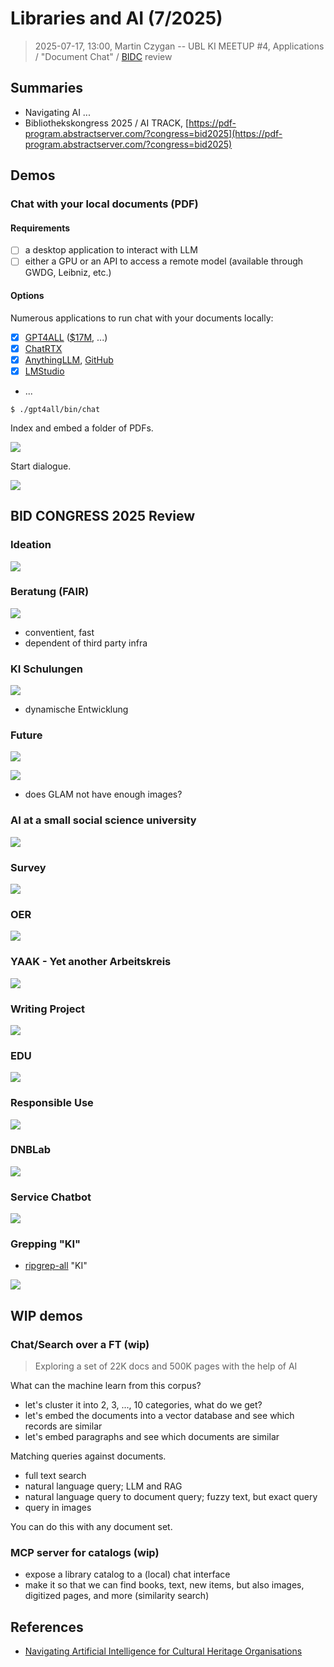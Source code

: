# Libraries and AI (7/2025)

> 2025-07-17, 13:00, Martin Czygan -- UBL KI MEETUP #4, Applications / "Document Chat" / [BIDC](https://2025.bid-kongress.de/) review

## Summaries

* Navigating AI ...
* Bibliothekskongress 2025 / AI TRACK, [https://pdf-program.abstractserver.com/?congress=bid2025](https://pdf-program.abstractserver.com/?congress=bid2025)

## Demos

### Chat with your local documents (PDF)

#### Requirements

* [ ] a desktop application to interact with LLM
* [ ] either a GPU or an API to access a remote model (available through GWDG, Leibniz, etc.)

#### Options

Numerous applications to run chat with your documents locally:

* [x] [GPT4ALL](https://www.nomic.ai/gpt4all) ([$17M](https://www.reuters.com/technology/open-source-ai-model-creator-nomic-raises-17-million-led-by-coatue-2023-07-13/), ...)
* [x] [ChatRTX](https://www.nvidia.com/en-us/ai-on-rtx/chatrtx/)
* [x] [AnythingLLM](https://anythingllm.com/desktop), [GitHub](https://github.com/Mintplex-Labs/anything-llm)
* [x] [LMStudio](https://lmstudio.ai/)
* ...

```
$ ./gpt4all/bin/chat
```

Index and embed a folder of PDFs.

![](static/screenshot-2025-07-17-122222-gpt4all-embedding.png)

Start dialogue.

![](static/screenshot-2025-07-17-123154-dialogue.png)


## BID CONGRESS 2025 Review

### Ideation

[![](static/screenshot-2025-07-17-123447-bid-2025-ideation.png)](https://opus4.kobv.de/opus4-bib-info/files/19805/Stricker_Digitale_Editionen.pdf)

### Beratung (FAIR)

[![](static/screenshot-2025-07-17-123620-fair-chatbot.png)](https://opus4.kobv.de/opus4-bib-info/files/19765/Shigapov-Schmidt-Open-Source.pdf)

* conventient, fast
* dependent of third party infra

### KI Schulungen

[![](static/screenshot-2025-07-17-123754-ki-schulungen.png)](https://opus4.kobv.de/opus4-bib-info/files/19492/Respekt-wers-selber-macht_HandsOn_2025.pdf)

* dynamische Entwicklung


### Future

[![](static/screenshot-2025-07-17-123950-bib-2030-1.png)](https://opus4.kobv.de/opus4-bib-info/files/19530/Snapshots.pdf)

[![](static/screenshot-2025-07-17-124156-bib-2030-2.png)](https://opus4.kobv.de/opus4-bib-info/files/19530/Snapshots.pdf)

* does GLAM not have enough images?

### AI at a small social science university

[![](static/screenshot-2025-07-17-124340-hertie-1.png)](https://opus4.kobv.de/opus4-bib-info/files/19804/Presentation_AI_at_the_Hertie_School.pdf)


### Survey

[![](static/screenshot-2025-07-17-124455-survey-1.png)](https://opus4.kobv.de/opus4-bib-info/files/19711/MIKS_UmfrageV3-OPUS.pdf)

### OER

[![](static/screenshot-2025-07-17-124627-oer.png)](https://opus4.kobv.de/opus4-bib-info/files/19793/OER_Waldschmidt_Dietz_a.pdf)

### YAAK - Yet another Arbeitskreis

[![](static/screenshot-2025-07-17-124837-yaak.png)](https://opus4.kobv.de/opus4-bib-info/files/19821/Renner_Bremen_2025_KI.pdf)


### Writing Project

[![](static/screenshot-2025-07-17-125027-writing.png)](https://opus4.kobv.de/opus4-bib-info/files/19712/KI_Kompetenzen.pdf)

### EDU

[![](static/screenshot-2025-07-17-125128-gpt-edu.png)](https://opus4.kobv.de/opus4-bib-info/files/19770/Klatt_BiblioCon_20250619.pdf)

### Responsible Use

[![](static/screenshot-2025-07-17-125246-responsible-use-1.png)](https://opus4.kobv.de/opus4-bib-info/files/19841/Folien_fuer_Veroeffentlichung_Kasprzik.pdf)


### DNBLab

[![](static/screenshot-2025-07-17-125340-dnb.png)](https://opus4.kobv.de/opus4-bib-info/files/19497/DNBLab_KI_20250625.pdf)

### Service Chatbot

[![](static/screenshot-2025-07-17-125516-kit-chatbot.png)](https://opus4.kobv.de/opus4-bib-info/files/19795/BibKI_BiblioCon.pdf)

### Grepping "KI"

* [ripgrep-all](https://github.com/phiresky/ripgrep-all) "KI"

![](static/open-bid-2025-ki-keyword-rga-screenie.png)

## WIP demos

### Chat/Search over a FT (wip)

> Exploring a set of 22K docs and 500K pages with the help of AI

What can the machine learn from this corpus?

* let's cluster it into 2, 3, ..., 10 categories, what do we get?
* let's embed the documents into a vector database and see which records are similar
* let's embed paragraphs and see which documents are similar

Matching queries against documents.

* full text search
* natural language query; LLM and RAG
* natural language query to document query; fuzzy text, but exact query
* query in images

You can do this with any document set.

### MCP server for catalogs (wip)

* expose a library catalog to a (local) chat interface
* make it so that we can find books, text, new items, but also images, digitized pages, and more (similarity search)

## References

* [Navigating Artificial Intelligence for Cultural Heritage Organisations](https://discovery.ucl.ac.uk/id/eprint/10209236/1/Navigating-Artificial-Intelligence-for-Cultural-Heritage-Organisations.pdf)

